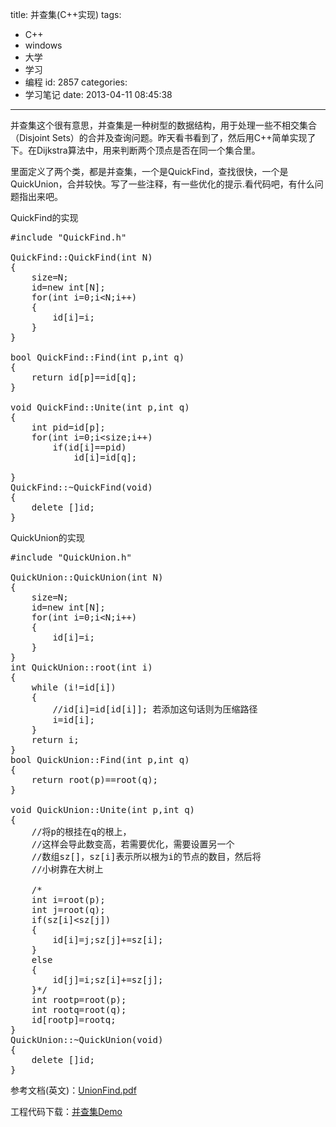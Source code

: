 title: 并查集(C++实现)
tags:
  - C++
  - windows
  - 大学
  - 学习
  - 编程
id: 2857
categories:
  - 学习笔记
date: 2013-04-11 08:45:38
---

并查集这个很有意思，并查集是一种树型的数据结构，用于处理一些不相交集合（Disjoint Sets）的合并及查询问题。昨天看书看到了，然后用C++简单实现了下。在Dijkstra算法中，用来判断两个顶点是否在同一个集合里。

里面定义了两个类，都是并查集，一个是QuickFind，查找很快，一个是QuickUnion，合并较快。写了一些注释，有一些优化的提示.看代码吧，有什么问题指出来吧。

QuickFind的实现
<pre class="lang:default decode:true">#include "QuickFind.h"

QuickFind::QuickFind(int N)
{
	size=N;
	id=new int[N];
	for(int i=0;i&lt;N;i++)
	{
		id[i]=i;
	}
}

bool QuickFind::Find(int p,int q)
{
	return id[p]==id[q];
}

void QuickFind::Unite(int p,int q)
{
	int pid=id[p];
	for(int i=0;i&lt;size;i++)
		if(id[i]==pid)
			id[i]=id[q];

}
QuickFind::~QuickFind(void)
{
	delete []id;
}</pre>
QuickUnion的实现
<pre class="lang:default decode:true">#include "QuickUnion.h"

QuickUnion::QuickUnion(int N)
{
	size=N;
	id=new int[N];
	for(int i=0;i&lt;N;i++)
	{
		id[i]=i;
	}
}
int QuickUnion::root(int i)
{
	while (i!=id[i])
	{
		//id[i]=id[id[i]]; 若添加这句话则为压缩路径
		i=id[i];
	}
	return i;
}
bool QuickUnion::Find(int p,int q)
{
	return root(p)==root(q);
}

void QuickUnion::Unite(int p,int q)
{
	//将p的根挂在q的根上，
	//这样会导此数变高，若需要优化，需要设置另一个
	//数组sz[]，sz[i]表示所以根为i的节点的数目，然后将
	//小树靠在大树上

	/*
	int i=root(p);
	int j=root(q);
	if(sz[i]&lt;sz[j])
	{
		id[i]=j;sz[j]+=sz[i];
	}
	else
	{
		id[j]=i;sz[i]+=sz[j];
	}*/
	int rootp=root(p);
	int rootq=root(q);
	id[rootp]=rootq;
}
QuickUnion::~QuickUnion(void)
{
	delete []id;
}</pre>
参考文档(英文)：[UnionFind.pdf](http://pan.baidu.com/share/link?shareid=436984&amp;uk=1493685990)

工程代码下载：[并查集Demo](http://pan.baidu.com/share/link?shareid=436978&amp;uk=1493685990)